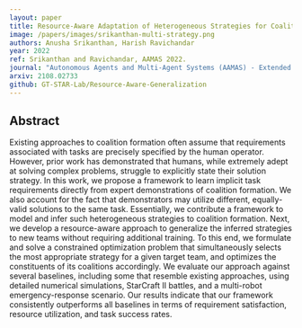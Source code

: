 ```yaml
---
layout: paper
title: Resource-Aware Adaptation of Heterogeneous Strategies for Coalition Formation
image: /papers/images/srikanthan-multi-strategy.png
authors: Anusha Srikanthan, Harish Ravichandar
year: 2022
ref: Srikanthan and Ravichandar, AAMAS 2022.
journal: "Autonomous Agents and Multi-Agent Systems (AAMAS) - Extended Abstract"
arxiv: 2108.02733
github: GT-STAR-Lab/Resource-Aware-Generalization
---
```


## Abstract

Existing approaches to coalition formation often assume that requirements associated with tasks are precisely specified by the human operator. However, prior work has demonstrated that humans, while extremely adept at solving complex problems, struggle to explicitly state their solution strategy. In this work, we propose a framework to learn implicit task requirements directly from expert demonstrations of coalition formation. We also account for the fact that demonstrators may utilize different, equally-valid solutions to the same task. Essentially, we contribute a framework to model and infer such heterogeneous strategies to coalition formation. Next, we develop a resource-aware approach to generalize the inferred strategies to new teams without requiring additional training. To this end, we formulate and solve a constrained optimization problem that simultaneously selects the most appropriate strategy for a given target team, and optimizes the constituents of its coalitions accordingly. We evaluate our approach against several baselines, including some that resemble existing approaches, using detailed numerical simulations, StarCraft II battles, and a multi-robot emergency-response scenario. Our results indicate that our framework consistently outperforms all baselines in terms of requirement satisfaction, resource utilization, and task success rates.
